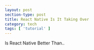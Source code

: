 ```yaml
---
layout: post
section-type: post
title: React Native Is It Taking Over
category: tech
tags: [ 'tutorial' ]
---
```


 
 
 <div> Is React Native Better Than..</div>
 
 
